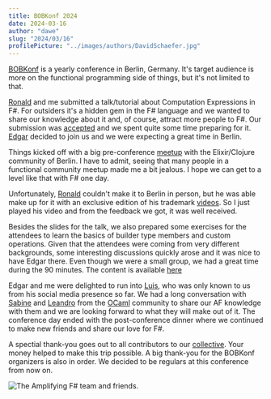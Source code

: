 ```yaml
---
title: BOBKonf 2024
date: 2024-03-16
author: "dawe"
slug: "2024/03/16"
profilePicture: "../images/authors/DavidSchaefer.jpg"
---
```


[BOBKonf](https://bobkonf.de/2024/en/) is a yearly conference in Berlin, Germany. It's target audience is more on the functional programming side of things, but it's not limited to that.

[Ronald](https://github.com/SchlenkR/) and me submitted a talk/tutorial about Computation Expressions in F#. For outsiders it's a hidden gem in the F# language and we wanted to share our knowledge about it and, of course, attract more people to F#. Our submission was [accepted](https://bobkonf.de/2024/schaefer-schlenker.html) and we spent quite some time preparing for it. [Edgar](https://github.com/edgarfgp) decided to join us and we were expecting a great time in Berlin.

Things kicked off with a big pre-conference [meetup](https://www.meetup.com/elixir-berlin/events/298731809/) with the Elixir/Clojure community of Berlin. I have to admit, seeing that many people in a functional community meetup made me a bit jealous. I hope we can get to a level like that with F# one day.

Unfortunately, [Ronald](https://twitter.com/SchlenkR) couldn't make it to Berlin in person, but he was able make up for it with an exclusive edition of his trademark [videos](https://www.youtube.com/@ThePureState). So I just played his video and from the feedback we got, it was well received.

Besides the slides for the talk, we also prepared some exercises for the attendees to learn the basics of builder type members and custom operations. Given that the attendees were coming from very different backgrounds, some interesting discussions quickly arose and it was nice to have Edgar there. Even though we were a small group, we had a great time during the 90 minutes. The content is available [here](https://github.com/dawedawe/bobkonf2024)

Edgar and me were delighted to run into [Luis](https://twitter.com/lamg__), who was only known to us from his social media presence so far.
We had a long conversation with [Sabine](https://twitter.com/sabine_s_) and [Leandro](https://twitter.com/leostera) from the [OCaml](https://ocaml.org/) community to share our AF knowledge with them and we are looking forward to what they will make out of it. The conference day ended with the post-conference dinner where we continued to make new friends and share our love for F#.

A spectial thank-you goes out to all contributors to our [collective](https://opencollective.com/amplifying-fsharp). Your money helped to make this trip possible. A big thank-you for the BOBKonf organizers is also in order. We decided to be regulars at this conference from now on.

![The Amplifying F# team and friends.](../images/blog/bobkonf2024.jpg)
